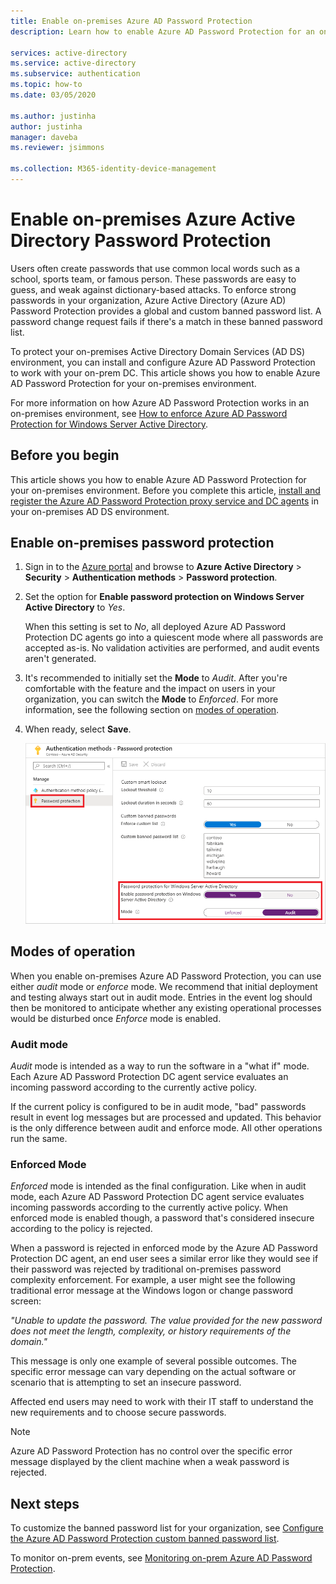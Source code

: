 ```yaml
---
title: Enable on-premises Azure AD Password Protection
description: Learn how to enable Azure AD Password Protection for an on-premises Active Directory Domain Services environment

services: active-directory
ms.service: active-directory
ms.subservice: authentication
ms.topic: how-to
ms.date: 03/05/2020

ms.author: justinha
author: justinha
manager: daveba
ms.reviewer: jsimmons

ms.collection: M365-identity-device-management
---
```

# Enable on-premises Azure Active Directory Password Protection

Users often create passwords that use common local words such as a school, sports team, or famous person. These passwords are easy to guess, and weak against dictionary-based attacks. To enforce strong passwords in your organization, Azure Active Directory (Azure AD) Password Protection provides a global and custom banned password list. A password change request fails if there's a match in these banned password list.

To protect your on-premises Active Directory Domain Services (AD DS) environment, you can install and configure Azure AD Password Protection to work with your on-prem DC. This article shows you how to enable Azure AD Password Protection for your on-premises environment.

For more information on how Azure AD Password Protection works in an on-premises environment, see [How to enforce Azure AD Password Protection for Windows Server Active Directory](concept-password-ban-bad-on-premises.md).

## Before you begin

This article shows you how to enable Azure AD Password Protection for your on-premises environment. Before you complete this article, [install and register the Azure AD Password Protection proxy service and DC agents](howto-password-ban-bad-on-premises-deploy.md) in your on-premises AD DS environment.

## Enable on-premises password protection

1. Sign in to the [Azure portal](https://portal.azure.com) and browse to **Azure Active Directory** > **Security** > **Authentication methods** > **Password protection**.
1. Set the option for **Enable password protection on Windows Server Active Directory** to *Yes*.

    When this setting is set to *No*, all deployed Azure AD Password Protection DC agents go into a quiescent mode where all passwords are accepted as-is. No validation activities are performed, and audit events aren't generated.

1. It's recommended to initially set the **Mode** to *Audit*. After you're comfortable with the feature and the impact on users in your organization, you can switch the **Mode** to *Enforced*. For more information, see the following section on [modes of operation](#modes-of-operation).
1. When ready, select **Save**.

    [![Enable on-premises password protection under Authentication Methods in the Azure portal](media/howto-password-ban-bad-on-premises-operations/enable-configure-custom-banned-passwords-cropped.png)](media/howto-password-ban-bad-on-premises-operations/enable-configure-custom-banned-passwords.png#lightbox)

## Modes of operation

When you enable on-premises Azure AD Password Protection, you can use either *audit* mode or *enforce* mode. We recommend that initial deployment and testing always start out in audit mode. Entries in the event log should then be monitored to anticipate whether any existing operational processes would be disturbed once *Enforce* mode is enabled.

### Audit mode

*Audit* mode is intended as a way to run the software in a "what if" mode. Each Azure AD Password Protection DC agent service evaluates an incoming password according to the currently active policy.

If the current policy is configured to be in audit mode, "bad" passwords result in event log messages but are processed and updated. This behavior is the only difference between audit and enforce mode. All other operations run the same.

### Enforced Mode

*Enforced* mode is intended as the final configuration. Like when in audit mode, each Azure AD Password Protection DC agent service evaluates incoming passwords according to the currently active policy. When enforced mode is enabled though, a password that's considered insecure according to the policy is rejected.

When a password is rejected in enforced mode by the Azure AD Password Protection DC agent, an end user sees a similar error like they would see if their password was rejected by traditional on-premises password complexity enforcement. For example, a user might see the following traditional error message at the Windows logon or change password screen:

*"Unable to update the password. The value provided for the new password does not meet the length, complexity, or history requirements of the domain."*

This message is only one example of several possible outcomes. The specific error message can vary depending on the actual software or scenario that is attempting to set an insecure password.

Affected end users may need to work with their IT staff to understand the new requirements and to choose secure passwords.

> [!NOTE]
> Azure AD Password Protection has no control over the specific error message displayed by the client machine when a weak password is rejected.

## Next steps

To customize the banned password list for your organization, see [Configure the Azure AD Password Protection custom banned password list](tutorial-configure-custom-password-protection.md).

To monitor on-prem events, see [Monitoring on-prem Azure AD Password Protection](howto-password-ban-bad-on-premises-monitor.md).
